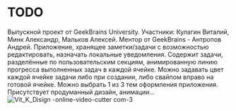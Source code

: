 # TODO
Выпускной проект от GeekBrains University.
Участники: Кулагин Виталий, Минк Александр, Мальков Алексей. Ментор от GeekBrains - Антропов Андрей. 
Приложение, хранящее заметки/задачи с возможностью редактировать, назначать локальные уведомления. 
Содержит задачи, разделённые по пользовательским секциям, анимированную линию прогресса выполненных задач в каждой ячейке. 
Можно задавать цвет каждой ячейке задачи либо при создании, либо свайпом вправо на готовой ячейке. 
Можно выбрать 1 из 3 тем оформления приложения. 
Присутствует продуманный дизайн, анимации...
![Vit_K_Disign -_online-video-cutter com_-3](https://user-images.githubusercontent.com/58219615/120473792-13df6500-c3b0-11eb-89f8-3b3f252699dd.gif)
